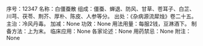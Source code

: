 序号：12347
名称：白僵蚕散
组成：僵蚕、蝉退、防风、甘草、苍耳子、白芷、川芎、茯苓、荆芥、厚朴、陈皮、人参等分。
出处：《杂病源流犀烛》卷二十五。
主治：冷风丹毒。
加减：None
功效：None
用法用量：每服2钱，豆淋酒下。
制备方法：上为末。
临床应用：None
各家论述：None
用药禁忌：None
附注：None
